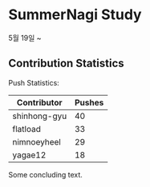 # SummerNagi Study

5월 19일 ~ 

## Contribution Statistics

Push Statistics:

| Contributor | Pushes |
| ----------- | ------ |
| shinhong-gyu | 40 |
| flatload | 33 |
| nimnoeyheel | 29 |
| yagae12 | 18 |

Some concluding text.

